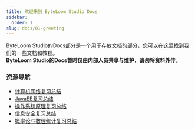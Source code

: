 ```yaml
---
title: 欢迎来到 ByteLoom Studio Docs
sidebar:
  order: 1
slug: docs/01-greeting
---
```


ByteLoom Studio的Docs部分是一个用于存放文档的部分，您可以在这里找到我们的一些文档和教程。  
**ByteLoom Studio的Docs暂时仅由内部人员共享与维护，请勿将资料外传。** 

### 资源导航
- [计算机网络复习总结](/docs/02-计算机网络)
- [JavaEE复习总结](/docs/03-javaee)
- [操作系统原理复习总结](/docs/04-操作系统原理)
- [信息安全复习总结](/docs/05-信息安全)
- [概率论与数理统计复习总结](/docs/06-概率论与数理统计)
